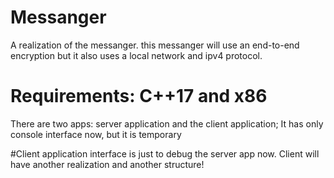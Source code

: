 # Messanger
A realization of the messanger.
this messanger will use an end-to-end encryption but it also uses a local network and ipv4 protocol.

# Requirements: C++17 and x86
There are two apps: server application and the client application;
It has only console interface now, but it is temporary

#Client application interface is just to debug the server app now. Client will have another realization and another structure!
